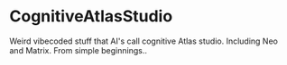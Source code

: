 # CognitiveAtlasStudio
Weird vibecoded stuff that AI's call cognitive Atlas studio. Including Neo and Matrix. From simple beginnings.. 
